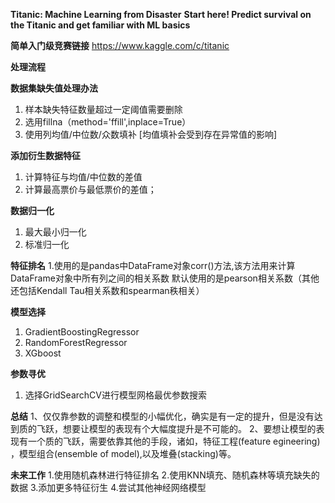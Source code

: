 **Titanic: Machine Learning from Disaster**
**Start here! Predict survival on the Titanic and get familiar with ML basics**

**简单入门级竞赛链接**
<https://www.kaggle.com/c/titanic>

**处理流程**

**数据集缺失值处理办法**
1. 样本缺失特征数量超过一定阈值需要删除
2. 选用fillna（method='ffill',inplace=True）
3. 使用列均值/中位数/众数填补 [均值填补会受到存在异常值的影响]

**添加衍生数据特征**
1. 计算特征与均值/中位数的差值 
2. 计算最高票价与最低票价的差值；

**数据归一化**
1. 最大最小归一化
2. 标准归一化

**特征排名**
1.使用的是pandas中DataFrame对象corr()方法,该方法用来计算DataFrame对象中所有列之间的相关系数
默认使用的是pearson相关系数（其他还包括Kendall Tau相关系数和spearman秩相关）

**模型选择**
1. GradientBoostingRegressor
2. RandomForestRegressor
3. XGboost

**参数寻优**
1. 选择GridSearchCV进行模型网格最优参数搜索

**总结**
1、仅仅靠参数的调整和模型的小幅优化，确实是有一定的提升，但是没有达到质的飞跃，想要让模型的表现有个大幅度提升是不可能的。
2、要想让模型的表现有一个质的飞跃，需要依靠其他的手段，诸如，特征工程(feature egineering) ，模型组合(ensemble of model),以及堆叠(stacking)等。

**未来工作**
1.使用随机森林进行特征排名
2.使用KNN填充、随机森林等填充缺失的数据
3.添加更多特征衍生
4.尝试其他神经网络模型
